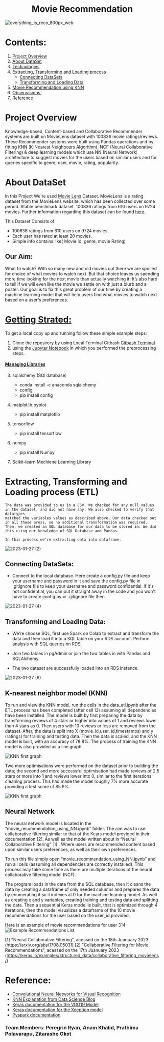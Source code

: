 <h1 align="center">Movie Recommendation</h1>

![everything_is_reco_800px_web](https://user-images.githubusercontent.com/110397465/213392639-60a5186b-cd73-45ba-bf35-0d90d481d294.jpg)


# Contents:

 1. [Project Overview](https://github.com/Prathima0808/Project-4/edit/main/README.md#project-overview)
 2. [About DataSet](https://github.com/Prathima0808/Project-4/edit/main/README.md#about-dataset)
 3. [Technologies](https://github.com/Prathima0808/Project-4/edit/main/README.md#technologies)
 4. [Extracting, Transforming and Loading process](https://github.com/Prathima0808/Project-4/edit/main/README.md#extracting-transforming-and-loading-process-etl)
    *  [Connecting DataSets](https://github.com/Prathima0808/Project-4/edit/main/README.md#connecting-datasets)
    *  [Transforming and Loading Data](https://github.com/Prathima0808/Project-4/edit/main/README.md#transforming-and-loading-data)
 6. [ Movie Recommendation using KNN](https://github.com/Prathima0808/Project-4/edit/main/README.md#movie-recommendation-using-knn-with-input-as-movie-id-and-number-of-movies-you-want-to-get-recommended)
 7. [Observasions.](https://github.com/Prathima0808/Project-4/edit/main/README.md#observasions)
 8. [Reference](https://github.com/Prathima0808/Project-4/edit/main/README.md#reference)


# Project Overview

Knowledge-based, Content-based and Collaborative Recommender systems are built on MovieLens dataset with 100836 movie ratings/reviews. These Recommender systems were
built using Pandas operations and by fitting KNN (K-Nearest Neighbours Algorithm), NCF (Neural Collaborative Filtering) & deep learning models which use NN (Neural Network) architecture to suggest movies for the users based 
on similar users and for queries specific to genre, user, movie, rating, popularity.

# About DataSet

In this Project We're used [Movie Lens](https://movielens.org/) Dataset. MovieLens is a rating dataset from the MovieLens website, 
which has been collected over some period. Stable benchmark dataset. 100836 ratings from 610 users on 9724 movies. 
Further information regarding this dataset can be found [here](https://www.kaggle.com/datasets/shubhammehta21/movie-lens-small-latest-dataset).

  This Dataset Consists of 
  * 100836 ratings from 610 users on 9724 movies.
  * Each user has rated at least 20 movies.
  * Simple info contains like( Movie Id, genre, movie Rating)

 ## Our Aim:
 
What to watch? With so many new and old movies out there we are spoiled for choice of what movies to watch next. But that choice leaves us spending more time 
looking for the next movie than actually watching it! It’s also hard to tell if we will even like the movie we settle on with just a blurb and a poster. 
Our goal is to fix this great problem of our time by creating a machine learning model that will help users find what movies to watch next based on a 
user's preferences.
 
# [Getting Strated:](https://github.com/Prathima0808/Project-4/edit/main/README.md#getting-strated)

 To get a local copy up and running follow these simple example steps:
 
 1. Clone the reposirory by using Local Terminal Gitbash [Gitbash Terminal](https://git-scm.com/download/win)
 2. using the [Jupyter Notebook](https://jupyter.org/) in which you performed the preprocessing steps.
 
 
#### [Managing Libraries](https://pypi.org/project/pip/)

 3. sqlalchemy (SQl database)
    * conda install -c anaconda sqlalchemy
    * config
    * pip install config
 
 4. matplotlib.pyplot
 
    * pip install matplotlib
  
 5. tensorflow
    
    * pip install tensorflow
    
 6. numpy
    
    * pip install Numpy
    
 7. Scikit-learn Mechiene Learning Library




# Extracting, Transforming and Loading process (ETL)

    The data was provided to us in a CSV. We checked for any null values in the dataset, and did not have any. We also checked to verify that datatypes 
    matched the variables values as described above. Our data checked out in all these areas, so no additional transformation was required. 
    Then, we created an SQL database for our data to be stored in. We did this using our knowledge of SQL Database and Pandas.

    In this process we're extracting data into dataframe:
    
![2023-01-27 (2)](https://user-images.githubusercontent.com/110397465/214853472-faa4d030-d317-4f3a-a9a7-4c64d655acb7.png)

   ## Connecting DataSets:
   
   * Connect to the local database. Here create a config.py file and keep your username and password in it and save the config.py file in .gitignore file to keep your       username and password confidential. 
      If it's not confidential, you can put it straight away in the code and you won't have to create config.py or .gitignore file then.
 
  ![2023-01-27 (4)](https://user-images.githubusercontent.com/110397465/214854683-4c016cd1-7f95-4ce2-b19d-471241f20a4c.png)
    
   ## Transforming and Loading Data:
   
   * We're choose SQL, first use Spark on Colab to extract and transform the data and then load it into a SQL table on your RDS account. Perform analysis 
     with SQL queries on RDS.
   
   * Join two tables in pgAdmin or join the two tables in with Pandas and SQLAlchemy.
   * The two dataset are successfully loaded into an RDS instance.
   
   ![2023-01-27 (6)](https://user-images.githubusercontent.com/110397465/214855691-2d31d597-eb44-4df5-b35f-04979fd2ac36.png)
   
   
## K-nearest neighbor model (KNN)
To run and view the KNN model, run the cells in the data_etl.ipynb after the ETL process has been completed (after cell 12) assuming all dependencies have been installed. The model is built by first preparing the data by transforming reviews of 4 stars or higher into values of 1 and reviews lower than 4 stars as 0. Then users with 10 reviews or less are removed from the dataset. After, the data is split into X (movie_id,user_id,timestamps) and y (ratings) for training and testing data. Then the data is scaled, and the KNN model is built, with an accuracy of 78.8%. The process of training the KNN model is also provided as a line graph.

![KNN first graph](Images/KNN_model1.PNG)

Two more optimisations were performed on the dataset prior to building the data; the second and more successful optimisation had made reviews of 2.5 stars or more into 1 and reviews lower into 0, similar to the first iterations cleaning process. This had made the model roughly 7% more accurate providing a test score of 85.9%.

![KNN first graph](Images/KNN_model2.PNG)

## Neural Network
The neural network model is located in the “movie_recommendation_using_NN.ipynb” folder. The aim was to use collaborative filtering similar to that of the Kears model provided in their documentation [2]. As well as the model written about in “Neural Collaborative Filtering” [1] . Where users are recommended content based upon similar users preferences, as well as their own preferences. 

To run this file simply open “movie_recommendation_using_NN.ipynb” and run all cells (assuming all dependencies are correctly installed). This process may take some time as there are multiple iterations of the neural collaborative filtering model (NCF).

The program loads in the data from the SQL database, then it cleans the data by creating a dataframe of only needed columns and prepares the data by enumerating it so it indexes at 0 for the machine learning model. As well as creating x and y variables, creating training and testing data and splitting the data. Then a sequential Keras model is built, that is optimized through 4 iterations, then the model visualizes a dataframe of the 10 movie recommendations for the user based on the user_id provided.

Here is an example of movie recommendations for user 314:
![Example Recommendations List](Images/user_314_movie_rec.PNG)

[1] "Neural Collaborative Filtering", acessed on the 18th Juanuary 2023. (https://arxiv.org/abs/1708.05031)
[2] "Collaborative Filtering for Movie Recommendations", acessed on the 17th Juanuary 2023 (https://keras.io/examples/structured_data/collaborative_filtering_movielens/)

# Reference:  

* [Convolutional Neural Networks for Visual Recognition](http://cs231n.stanford.edu/)
* [KNN Explanation from Data Science Blog](https://ujjwalkarn.me/2016/08/11/intuitive-explanation-convnets/)
* [Keras documentation for the VGG19 Model](https://keras.io/api/applications/vgg/#vgg19-function)
* [Keras documentation for the Xception model](https://keras.io/applications/#xception)
* [Pyspark documentation](https://spark.apache.org/docs/latest/api/python/)

### Team Members: Peregrin Ryan, Anam Khalid, Prathima Polavarapu, Zitarashe Okot







    





